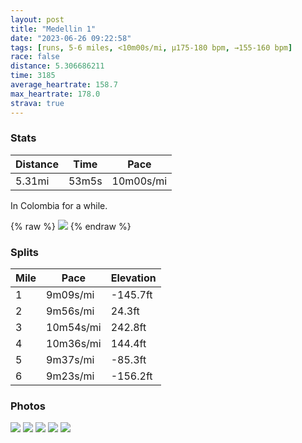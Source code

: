 ```yaml
---
layout: post
title: "Medellin 1"
date: "2023-06-26 09:22:58"
tags: [runs, 5-6 miles, <10m00s/mi, μ175-180 bpm, →155-160 bpm]
race: false
distance: 5.306686211
time: 3185
average_heartrate: 158.7
max_heartrate: 178.0
strava: true
---
```


### Stats

| Distance | Time | Pace |
|----------|------|------|
|5.31mi|53m5s|10m00s/mi|

In Colombia for a while.

{% raw %}
<img src='https://maps.googleapis.com/maps/api/staticmap?maptype=roadmap&path=enc:}wzd@~ndlMOFEFHPAFULg@L`ANPPXNXf@?XWrAWL?BXn@`@\JN^^P`@?FMb@Gj@MBU?SKg@kAe@Qc@@EIKH@ABJPJMN[dB`@Ot@FHCh@LpB\h@NDF_@?ADHDR?VJ^@b@Lj@Df@G`@?JCTFjAl@fB`@\XVHDCTLBBFXE`@G`FDb@t@nA?XIRDHVE\JRLVBrAf@^Pp@TfALZFPJt@TXCX@f@IZ@b@BtB^r@`@hBz@`@?AHFDXDfAM`@QXCx@LfB@rAXl@j@RDp@ZvAd@t@l@`AZNVN`AAED]P[LOJ_@l@R\Rb@NjB`@~@h@TJNLLAXFFDNDRBr@OcANk@OQ?WGKD@P`@Hh@?`AUV?JE\WVDF?LCVKT@NCDGp@B`BLh@MT?@QBCJ?QCKD?HZfAj@fAd@p@^`BAd@EXLf@BB`@ZZNH?JCn@Dn@E`@LZB@CHH^Td@Fv@ZDDVBZGfAPJJRJJLHBf@Ft@Kv@BFCBIF?d@FPJP@l@^n@NNGRCt@i@VFH?LCTFHCHKJC^GROJ[DG@QHUXu@AUFJ@VEh@KICOBg@Cc@@m@LcA?OCQe@y@MIAEGO?MUmAAI@CB?SMEWKOCOIYE_@Oa@AQBUJ[PQP[C[BIHMZq@HCJUL_BOm@Ga@o@_@k@Ow@g@o@UOD@EQIIOICc@KC@MCEBIIo@[gA[e@Sk@m@[QKUKa@AYFg@BqAJSJ]D{@J]EI@OM]BAEIYQc@@SDOCQHSDQLO?c@DgAj@s@DSBk@Zi@Rg@FoAMADCI@DIAQQCUGI_A?SMaBSm@_@]McB[YMMBYCc@i@sCYW@_@Ke@Wi@SaAGmASWUWOg@e@[K[SMQHG[Bm@?SBoAl@[Bw@IWS]yASY[Sk@Io@Ge@Ic@Mi@]e@?SGW[i@QY_@a@Qa@MM[e@_@k@[_@Gy@e@mAe@QKYIGKNIEBGGBBAEe@[_Ae@SOYKy@m@KA[QKQ[UUc@{@Ue@EkARoAf@e@\UJo@Nc@FoAHeAMe@MK?IEEMUGi@CgAg@SSi@Kc@WoAMu@CO@]AREj@DTCBBAFFPAHH\AF]ZCJ[`@?VHFCFIKCL?VEV@FD@@LA^RlBEx@Hf@GJ?TDP&key=AIzaSyC1MId7bFpkLXNAaYhBSTb8jLyiSqzbDtM&size=800x800&markers=color:yellow|label:S|6.20431,-75.5584&markers=color:green|label:F|6.204109999999993,-75.55832999999988'>
{% endraw %}

### Splits

| Mile | Pace | Elevation |
|------|------|-----------|
|1|9m09s/mi|-145.7ft|
|2|9m56s/mi|24.3ft|
|3|10m54s/mi|242.8ft|
|4|10m36s/mi|144.4ft|
|5|9m37s/mi|-85.3ft|
|6|9m23s/mi|-156.2ft|

### Photos
<img src='https://dgtzuqphqg23d.cloudfront.net/pLm46Pca3F1IFnkh5ShLLYbYxNkrEUzqAcamcn9P7eI-576x768.jpg'>

<img src='https://dgtzuqphqg23d.cloudfront.net/nXiCQba_JAUx2iySwwIi7DitBb8Ld7Isv6--19FTeL4-576x768.jpg'>

<img src='https://dgtzuqphqg23d.cloudfront.net/NfRTwY6vuS8_mSI5W7fiGGDI1-PyMlEQzb5yZxg26wA-576x768.jpg'>

<img src='https://dgtzuqphqg23d.cloudfront.net/m1_e8PxZUOTzGPvWOKtNzAmGZFUaiAoBUCX6soQyTiM-576x768.jpg'>

<img src='https://dgtzuqphqg23d.cloudfront.net/H-wDX8RY_nI_JKJHEHy6pa44RxpIyUJSfiPYGaZU-zs-576x768.jpg'>
